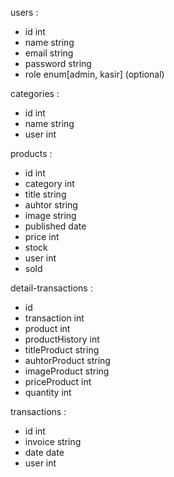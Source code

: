 users :

- id int
- name string
- email string
- password string
- role enum[admin, kasir] (optional)

categories :

- id int
- name string
- user int

products :

- id int
- category int
- title string
- auhtor string
- image string
- published date
- price int
- stock
- user int
- sold

detail-transactions :

- id
- transaction int
- product int
- productHistory int
- titleProduct string
- auhtorProduct string
- imageProduct string
- priceProduct int
- quantity int

transactions :

- id int
- invoice string
- date date
- user int
